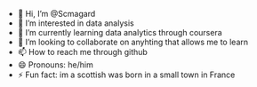 - 👋 Hi, I’m @Scmagard
- 👀 I’m interested in data analysis 
- 🌱 I’m currently learning data analytics through coursera 
- 💞️ I’m looking to collaborate on anyhting that allows me to learn 
- 📫 How to reach me through github
- 😄 Pronouns: he/him
- ⚡ Fun fact: im a scottish was born in a small town in France 

<!---
Scmagard/Scmagard is a ✨ special ✨ repository because its `README.md` (this file) appears on your GitHub profile.
You can click the Preview link to take a look at your changes.
--->
